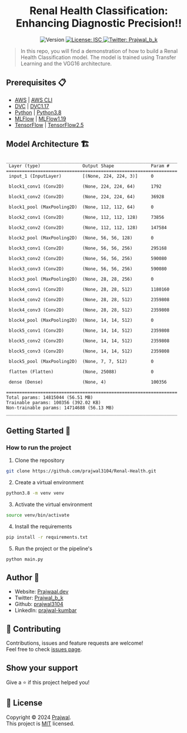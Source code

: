 <h1 align="center">Renal Health Classification: Enhancing Diagnostic Precision!!</h1>
<p style="text-align:center;">
  <img alt="Version" src="https://img.shields.io/badge/version-0.0.1-blue.svg?cacheSeconds=2592000" />
  <a href="LICENCE" target="_blank">
    <img alt="License: ISC" src="https://img.shields.io/badge/License-ISC-yellow.svg" />
  </a>
  <a href="https://twitter.com/Prajwal_b_k" target="_blank">
    <img alt="Twitter: Prajwal_b_k" src="https://img.shields.io/twitter/follow/Prajwal_b_k.svg?style=social" />
  </a>
</p>

> In this repo, you will find a demonstration of how to build a Renal Health Classification model. The model is trained using Transfer Learning and the VGG16 architecture.

## Prerequisites 📋

- [AWS](https://aws.amazon.com/) | [AWS CLI](https://aws.amazon.com/cli/)
- [DVC](https://dvc.org/) | [DVC1.17](https://dvc.org/doc/install)
- [Python](https://www.python.org/) | [Python3.8](https://www.python.org/downloads/release/python-380/)
- [MLFlow](https://mlflow.org/) | [MLFlow1.19](https://mlflow.org/docs/latest/quickstart.html)
- [TensorFlow](https://www.tensorflow.org/) | [TensorFlow2.5](https://www.tensorflow.org/install/pip)

## Model Architecture 🏗️


```
_________________________________________________________________
 Layer (type)                Output Shape              Param #   
=================================================================
 input_1 (InputLayer)        [(None, 224, 224, 3)]     0         
                                                                 
 block1_conv1 (Conv2D)       (None, 224, 224, 64)      1792      
                                                                 
 block1_conv2 (Conv2D)       (None, 224, 224, 64)      36928     
                                                                 
 block1_pool (MaxPooling2D)  (None, 112, 112, 64)      0         
                                                                 
 block2_conv1 (Conv2D)       (None, 112, 112, 128)     73856     
                                                                 
 block2_conv2 (Conv2D)       (None, 112, 112, 128)     147584    
                                                                 
 block2_pool (MaxPooling2D)  (None, 56, 56, 128)       0         
                                                                 
 block3_conv1 (Conv2D)       (None, 56, 56, 256)       295168    
                                                                 
 block3_conv2 (Conv2D)       (None, 56, 56, 256)       590080    
                                                                 
 block3_conv3 (Conv2D)       (None, 56, 56, 256)       590080    
                                                                 
 block3_pool (MaxPooling2D)  (None, 28, 28, 256)       0         
                                                                 
 block4_conv1 (Conv2D)       (None, 28, 28, 512)       1180160   
                                                                 
 block4_conv2 (Conv2D)       (None, 28, 28, 512)       2359808   
                                                                 
 block4_conv3 (Conv2D)       (None, 28, 28, 512)       2359808   
                                                                 
 block4_pool (MaxPooling2D)  (None, 14, 14, 512)       0         
                                                                 
 block5_conv1 (Conv2D)       (None, 14, 14, 512)       2359808   
                                                                 
 block5_conv2 (Conv2D)       (None, 14, 14, 512)       2359808   
                                                                 
 block5_conv3 (Conv2D)       (None, 14, 14, 512)       2359808   
                                                                 
 block5_pool (MaxPooling2D)  (None, 7, 7, 512)         0         
                                                                 
 flatten (Flatten)           (None, 25088)             0         
                                                                 
 dense (Dense)               (None, 4)                 100356    
                                                                 
=================================================================
Total params: 14815044 (56.51 MB)
Trainable params: 100356 (392.02 KB)
Non-trainable params: 14714688 (56.13 MB)
_________________________________________________________________
```

## Getting Started 🚀

### How to run the project

1. Clone the repository
```bash
git clone https://github.com/prajwal3104/Renal-Health.git
```
2. Create a virtual environment
```bash
python3.8 -m venv venv
```
3. Activate the virtual environment
```bash
source venv/bin/activate
```
4. Install the requirements
```bash
pip install -r requirements.txt
```
5. Run the project or the pipeline's
```bash
python main.py
```


## Author 👤

* Website: [Prajwaal.dev](http://prajwaal.dev)
* Twitter: [Prajwal_b_k](https://twitter.com/Prajwal_b_k)
* Github: [prajwal3104](https://github.com/prajwal3104)
* LinkedIn: [prajwal-kumbar](https://www.linkedin.com/in/prajwal-kumbar)

## 🤝 Contributing

Contributions, issues and feature requests are welcome!<br />Feel free to check [issues page](https://github.com/prajwal3104/Renal-Health/issues). 

## Show your support

Give a ⭐️ if this project helped you!

## 📝 License

Copyright © 2024 [Prajwal](https://github.com/prajwal3104).<br />
This project is [MIT](LICENCE) licensed.